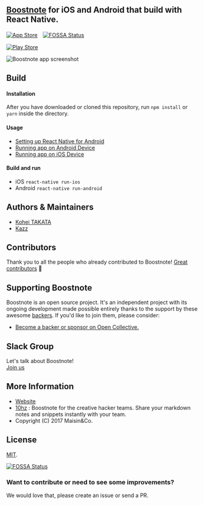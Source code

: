 ## [Boostnote](https://github.com/BoostIO/Boostnote) for iOS and Android that build with React Native.

[![App Store](http://imgur.com/y8PTxr9.png "App Store")](https://itunes.apple.com/us/app/boostnote/id1273066636?mt=8)　[![FOSSA Status](https://app.fossa.io/api/projects/git%2Bgithub.com%2Fcjcross%2Fboostnote-mobile.svg?type=shield)](https://app.fossa.io/projects/git%2Bgithub.com%2Fcjcross%2Fboostnote-mobile?ref=badge_shield)

[![Play Store](http://imgur.com/utWa1co.png "Play Store")](https://play.google.com/store/apps/details?id=io.boostnote)

![Boostnote app screenshot](./resources/repository/app_image.png)

## Build

#### Installation
After you have downloaded or cloned this repository, run `npm install` or `yarn` inside the directory.

#### Usage
- [Setting up React Native for Android](https://facebook.github.io/react-native/docs/android-setup.html#content)
- [Running app on Android Device](https://facebook.github.io/react-native/docs/running-on-device-android.html#content)
- [Running app on iOS Device](https://facebook.github.io/react-native/docs/running-on-device-ios.html#content)

#### Build and run
- iOS `react-native run-ios`
- Android `react-native run-android`

## Authors & Maintainers
- [Kohei TAKATA](https://github.com/kohei-takata)
- [Kazz](https://github.com/kazup01)

## Contributors
Thank you to all the people who already contributed to Boostnote!
[Great contributors](https://github.com/BoostIO/boostnote-mobile/graphs/contributors) :tada:

## Supporting Boostnote
Boostnote is an open source project. It's an independent project with its ongoing development made possible entirely thanks to the support by these awesome [backers](https://github.com/BoostIO/Boostnote/blob/master/Backers.md). If you'd like to join them, please consider:
- [Become a backer or sponsor on Open Collective.](https://opencollective.com/boostnoteio)

## Slack Group
Let's talk about Boostnote! <br>
[Join us](https://join.slack.com/t/boostnote-group/shared_invite/enQtMjU5NTUwNjcwMjkyLWI3N2I1YWIzNWRlZDZmZjVlYzRiNDc1YTcxZWNmY2UyZjc3MTQwMDUxMzAxZjg0NjNmZmIwNDFhMDkwZDlmZDc)

## More Information
* [Website](https://boostnote.io)
* [10hz](https://boostnote.io/team/) : Boostnote for the creative hacker teams. Share your markdown notes and snippets instantly with your team.
* Copyright (C) 2017 Maisin&Co.

## License
[MIT](https://github.com/BoostIO/boostnote-mobile/blob/master/LICENSE).



[![FOSSA Status](https://app.fossa.io/api/projects/git%2Bgithub.com%2Fcjcross%2Fboostnote-mobile.svg?type=large)](https://app.fossa.io/projects/git%2Bgithub.com%2Fcjcross%2Fboostnote-mobile?ref=badge_large)

### Want to contribute or need to see some improvements?
We would love that, please create an issue or send a PR.